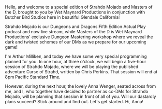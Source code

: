 Hello, and welcome to a special edition of Strahdo Mojado and Masters of the D, brought to you by Wet Maynard Productions in conjunction with Butcher Bird Studios here in beautiful Glendale California!

Strahdo Mojado is our Dungeons and Dragons Fifth Edition Actual Play podcast and now live stream, while Masters of the D is Wet Maynard Productions' exclusive Dungeon Mastering workshop where we reveal the dark and twisted schemes of our DMs as we prepare for our upcoming game!

I'm Arthur Milliken, and today we have some very special programming planned for you. In one hour, at three o'clock, we will begin a five-hour session of Strahdo Mojado, where we will be playing the published adventure Curse of Strahd, written by Chris Perkins. That session will end at 8pm Pacific Standard Time.

However, during the next hour, the lovely Anna Wenger, seated across from me, and I, who together have decided to partner as co-DMs for Strahdo Mojado, will be planning that session in front of all of you. Will our dastardly plans succeed? Stick around and find out. Let's get started. Hi, Anna!